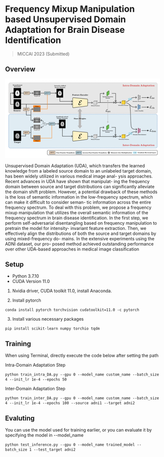 # Frequency Mixup Manipulation based Unsupervised Domain Adaptation for Brain Disease Identification

> MICCAI 2023 (Submitted)

## Overview
![architecture](./framework.png)

Unsupervised Domain Adaptation (UDA), which transfers the learned knowledge from a labeled source domain to an unlabeled target domain, has been widely utilized in various medical image anal- ysis approaches. Recent advances in UDA have shown that manipulat- ing the frequency domain between source and target distributions can significantly alleviate the domain shift problem. However, a potential drawback of these methods is the loss of semantic information in the low-frequency spectrum, which can make it difficult to consider seman- tic information across the entire frequency spectrum. To deal with this problem, we propose a frequency mixup manipulation that utilizes the overall semantic information of the frequency spectrum in brain disease identification. In the first step, we perform self-adversarial disentangling based on frequency manipulation to pretrain the model for intensity- invariant feature extraction. Then, we effectively align the distributions of both the source and target domains by using mixed-frequency do- mains. In the extensive experiments using the ADNI dataset, our pro- posed method achieved outstanding performance over other UDA-based approaches in medical image classification

## Setup

- Python 3.7.10
- CUDA Version 11.0

1. Nvidia driver, CUDA toolkit 11.0, install Anaconda.

2. Install pytorch
```
conda install pytorch torchvision cudatoolkit=11.0 -c pytorch
```

3. Install various necessary packages

```
pip install scikit-learn numpy torchio tqdm
```

## Training

When using Terminal, directly execute the code below after setting the path

Intra-Domain Adaptation Step

```
python train_intra_DA.py --gpu 0 --model_name custom_name --batch_size 4 --init_lr 1e-4 --epochs 50
```

Inter-Domain Adaptation Step

```
python train_inter_DA.py --gpu 0 --model_name custom_name --batch_size 4 --init_lr 1e-4 --epochs 100 --source adni1 --target adni2
```


## Evaluting

You can use the model used for training earlier, or you can evaluate it by specifying the model in --model_name

```
python test_inference.py --gpu 0 --model_name trained_model --batch_size 1 --test_target adni2
```
